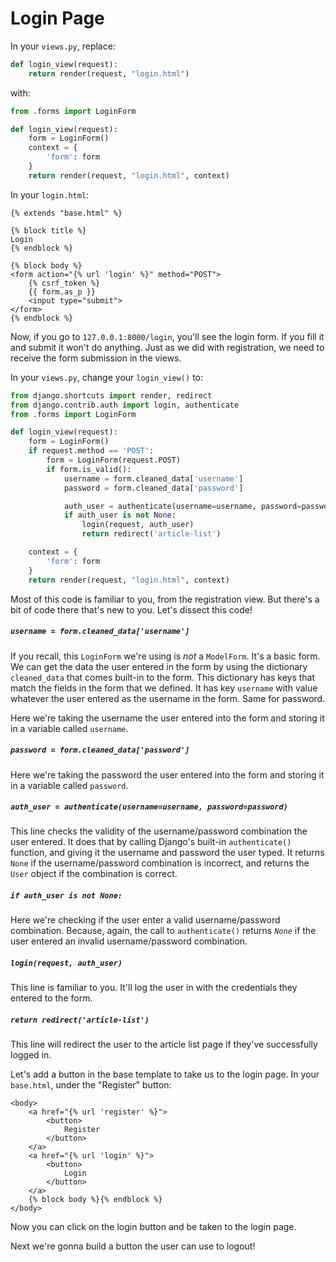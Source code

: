 # Login Page
In your `views.py`, replace:
```python
def login_view(request):
    return render(request, "login.html")
```
with:
```python
from .forms import LoginForm

def login_view(request):
    form = LoginForm()
    context = {
        'form': form
    }
    return render(request, "login.html", context)
```
In your `login.html`:
```django
{% extends "base.html" %}

{% block title %}
Login
{% endblock %}

{% block body %}
<form action="{% url 'login' %}" method="POST">
    {% csrf_token %}
    {{ form.as_p }}
    <input type="submit">
</form>
{% endblock %}
```
Now, if you go to `127.0.0.1:8000/login`, you'll see the login form. If you fill it and submit it won't do anything. Just as we did with registration, we need to receive the form submission in the views.

In your `views.py`, change your `login_view()` to:
```python
from django.shortcuts import render, redirect
from django.contrib.auth import login, authenticate
from .forms import LoginForm

def login_view(request):
    form = LoginForm()
    if request.method == 'POST':
        form = LoginForm(request.POST)
        if form.is_valid():
            username = form.cleaned_data['username']
            password = form.cleaned_data['password']

            auth_user = authenticate(username=username, password=password)
            if auth_user is not None:
                login(request, auth_user)
                return redirect('article-list')

    context = {
        'form': form
    }
    return render(request, "login.html", context)
```
Most of this code is familiar to you, from the registration view. But there's a bit of code there that's new to you. Let's dissect this code!

##### `username = form.cleaned_data['username']`
If you recall, this `LoginForm` we're using is *not* a `ModelForm`. It's a basic form. We can get the data the user entered in the form by using the dictionary `cleaned_data` that comes built-in to the form. This dictionary has keys that match the fields in the form that we defined. It has key `username` with value whatever the user entered as the username in the form. Same for password.

Here we're taking the username the user entered into the form and storing it in a variable called `username`.

##### `password = form.cleaned_data['password']`
Here we're taking the password the user entered into the form and storing it in a variable called `password`.

##### `auth_user = authenticate(username=username, password=password)`
This line checks the validity of the username/password combination the user entered. It does that by calling Django's built-in `authenticate()` function, and giving it the username and password the user typed. It returns `None` if the username/password combination is incorrect, and returns the `User` object if the combination is correct.

##### `if auth_user is not None:`
Here we're checking if the user enter a valid username/password combination. Because, again, the call to `authenticate()` returns *`None`* if the user entered an invalid username/password combination.

##### `login(request, auth_user)`
This line is familiar to you. It'll log the user in with the credentials they entered to the form.

##### `return redirect('article-list')`
This line will redirect the user to the article list page if they've successfully logged in.

Let's add a button in the base template to take us to the login page. In your `base.html`, under the "Register" button:
```django
<body>
    <a href="{% url 'register' %}">
        <button>
            Register
        </button>
    </a>
    <a href="{% url 'login' %}">
        <button>
            Login
        </button>
    </a>
    {% block body %}{% endblock %}
</body>
```

Now you can click on the login button and be taken to the login page.

Next we're gonna build a button the user can use to logout!